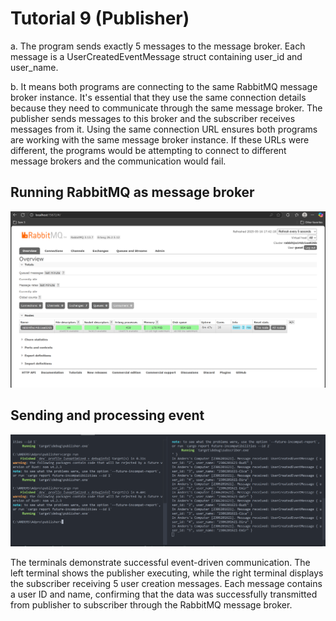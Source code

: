 # Tutorial 9 (Publisher)

a. The program sends exactly 5 messages to the message broker. Each message is a UserCreatedEventMessage struct containing user_id and user_name.

b. It means both programs are connecting to the same RabbitMQ message broker instance. It's essential that they use the same connection details because they need to communicate through the same message broker. The publisher sends messages to this broker and the subscriber receives messages from it. Using the same connection URL ensures both programs are working with the same message broker instance. If these URLs were different, the programs would be attempting to connect to different message brokers and the communication would fail.

## Running RabbitMQ as message broker

![](assets/1.png)

## Sending and processing event

![](assets/2.png)

The terminals demonstrate successful event-driven communication. The left terminal shows the publisher executing, while the right terminal displays the subscriber receiving 5 user creation messages. Each message contains a user ID and name, confirming that the data was successfully transmitted from publisher to subscriber through the RabbitMQ message broker.